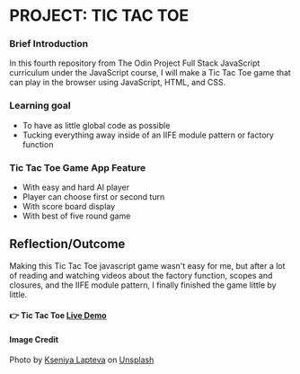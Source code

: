 # PROJECT: TIC TAC TOE

### Brief Introduction
In this fourth repository from The Odin Project Full Stack JavaScript curriculum under the JavaScript course, I will make a Tic Tac Toe game that can play in the browser using JavaScript, HTML, and CSS.


### Learning goal
- To have as little global code as possible
- Tucking everything away inside of an IIFE module pattern or factory function


### Tic Tac Toe Game App Feature
- With easy and hard AI player
- Player can choose first or second turn
- With score board display
- With best of five round game


## Reflection/Outcome
Making this Tic Tac Toe javascript game wasn't easy for me, but after a lot of reading and watching videos about the factory function, scopes and closures, and the IIFE module pattern, I finally finished the game little by little.


#### :point_right: Tic Tac Toe [Live Demo](https://ronnieber.github.io/odin-TicTacToe/)


#### Image Credit

Photo by <a href="https://unsplash.com/@ksushlapush?utm_source=unsplash&utm_medium=referral&utm_content=creditCopyText">Kseniya Lapteva</a> on <a href="https://unsplash.com/photos/bw6EB47LpfU?utm_source=unsplash&utm_medium=referral&utm_content=creditCopyText">Unsplash</a>